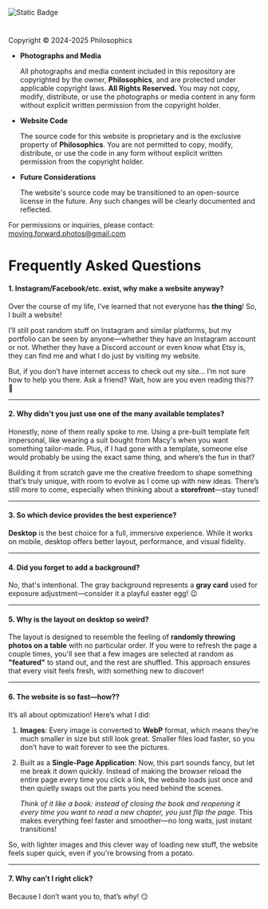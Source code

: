 ![Static Badge](https://img.shields.io/badge/https%3A%2F%2Fimg.shields.io%2Fbadge%2FLicense-All--Rights--Reserved-blue?style=for-the-badge&label=License)
#

Copyright © 2024-2025 Philosophics

- **Photographs and Media**

  All photographs and media content included in this repository are copyrighted by the owner, **Philosophics**, and are protected under applicable copyright laws. **All Rights Reserved.**
  You may not copy, modify, distribute, or use the photographs or media content in any form without explicit written permission from the copyright holder.

- **Website Code**

  The source code for this website is proprietary and is the exclusive property of **Philosophics**.
  You are not permitted to copy, modify, distribute, or use the code in any form without explicit written permission from the copyright holder.

- **Future Considerations**

  The website's source code may be transitioned to an open-source license in the future. Any such changes will be clearly documented and reflected.

For permissions or inquiries, please contact: [moving.forward.photos@gmail.com](mailto:moving.forward.photos@gmail.com)

# Frequently Asked Questions

#### 1. **Instagram/Facebook/etc. exist, why make a website anyway?**

Over the course of my life, I’ve learned that not everyone has **the thing**! So, I built a website!

I’ll still post random stuff on Instagram and similar platforms, but my portfolio can be seen by anyone—whether they have an Instagram account or not. Whether they have a Discord account or even know what Etsy is, they can find me and what I do just by visiting my website.

But, if you don’t have internet access to check out my site... I’m not sure how to help you there. Ask a friend? Wait, how are you even reading this?? 🤔

---

#### 2. **Why didn't you just use one of the many available templates?**

Honestly, none of them really spoke to me. Using a pre-built template felt impersonal, like wearing a suit bought from Macy's when you want something tailor-made. Plus, if I had gone with a template, someone else would probably be using the exact same thing, and where’s the fun in that?

Building it from scratch gave me the creative freedom to shape something that’s truly unique, with room to evolve as I come up with new ideas. There’s still more to come, especially when thinking about a **storefront**—stay tuned!

---

#### 3. **So which device provides the best experience?**

**Desktop** is the best choice for a full, immersive experience. While it works on mobile, desktop offers better layout, performance, and visual fidelity.

---

#### 4. **Did you forget to add a background?**

No, that's intentional. The gray background represents a **gray card** used for exposure adjustment—consider it a playful easter egg! 😉

---

#### 5. **Why is the layout on desktop so weird?**

The layout is designed to resemble the feeling of **randomly throwing photos on a table** with no particular order.
If you were to refresh the page a couple times, you'll see that a few images are selected at random as **"featured"** to stand out, and the rest are shuffled. This approach ensures that every visit feels fresh, with something new to discover!

---

#### 6. **The website is so fast—how??**

It’s all about optimization! Here’s what I did:

1. **Images**: Every image is converted to **WebP** format, which means they’re much smaller in size but still look great. Smaller files load faster, so you don’t have to wait forever to see the pictures.

2. Built as a **Single-Page Application**: Now, this part sounds fancy, but let me break it down quickly. Instead of making the browser reload the entire page every time you click a link, the website loads just once and then quietly swaps out the parts you need behind the scenes.

   _Think of it like a book: instead of closing the book and reopening it every time you want to read a new chapter, you just flip the page._ This makes everything feel faster and smoother—no long waits, just instant transitions!

So, with lighter images and this clever way of loading new stuff, the website feels super quick, even if you're browsing from a potato.

---

#### 7. **Why can’t I right click?**

Because I don’t want you to, that’s why! 😏
